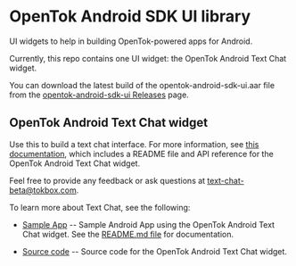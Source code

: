 # OpenTok Android SDK UI library

UI widgets to help in building OpenTok-powered apps for Android.

Currently, this repo contains one UI widget: the OpenTok Android Text Chat widget.

You can download the latest build of the opentok-android-sdk-ui.aar file from the
[opentok-android-sdk-ui Releases](https://github.com/opentok/opentok-android-sdk-ui/releases) page.

## OpenTok Android Text Chat widget ##

Use this to build a text chat interface. For more information, see [this 
documentation](/text-chat-docs/), which includes a README file and API reference for
the OpenTok Android Text Chat widget.

Feel free to provide any feedback or ask questions at text-chat-beta@tokbox.com.

To learn more about Text Chat, see the following:

* [Sample App](/text-chat-sample-app/) -- Sample Android App using the OpenTok Android Text Chat widget.
  See the [README.md file](/text-chat-sample/README.md) for documentation.

* [Source code](/text-chat-component/) -- Source code for the OpenTok Android Text Chat widget.
